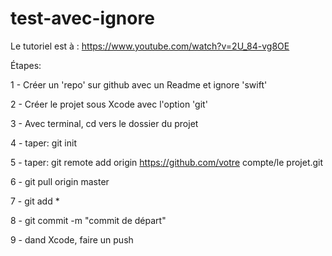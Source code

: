 # test-avec-ignore

Le tutoriel est à : https://www.youtube.com/watch?v=2U_84-vg8OE

Étapes:

1 - Créer un 'repo' sur github avec un Readme et ignore 'swift'

2 - Créer le projet sous Xcode avec l'option 'git'

3 - Avec terminal, cd vers le dossier du projet

4 - taper: git init

5 - taper: git remote add origin https://github.com/votre compte/le projet.git

6 - git pull origin master

7 - git add *

8 - git commit -m "commit de départ"

9 - dand Xcode, faire un push

 

